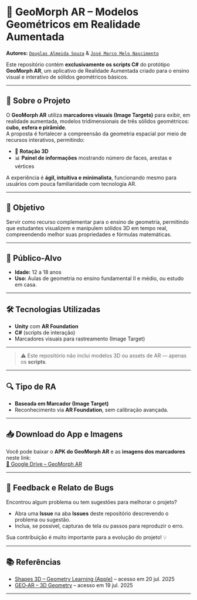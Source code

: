 # 📐 GeoMorph AR – Modelos Geométricos em Realidade Aumentada

**Autores:** [`Douglas Almeida Souza`](https://github.com/Dougl4sAL) & [`José Marco Melo Nascimento`](https://github.com/MarcoM3l0)

Este repositório contém **exclusivamente os scripts C#** do protótipo **GeoMorph AR**, um aplicativo de Realidade Aumentada criado para o ensino visual e interativo de sólidos geométricos básicos.

---

## 📝 Sobre o Projeto

O **GeoMorph AR** utiliza **marcadores visuais (Image Targets)** para exibir, em realidade aumentada, modelos tridimensionais de três sólidos geométricos: **cubo, esfera e pirâmide**.  
A proposta é fortalecer a compreensão da geometria espacial por meio de recursos interativos, permitindo:

- 🔄 **Rotação 3D**
- 📊 **Painel de informações** mostrando número de faces, arestas e vértices  

A experiência é **ágil, intuitiva e minimalista**, funcionando mesmo para usuários com pouca familiaridade com tecnologia AR.

---

## 🎯 Objetivo

Servir como recurso complementar para o ensino de geometria, permitindo que estudantes visualizem e manipulem sólidos 3D em tempo real, compreendendo melhor suas propriedades e fórmulas matemáticas.

---

## 👥 Público-Alvo

- **Idade:** 12 a 18 anos  
- **Uso:** Aulas de geometria no ensino fundamental II e médio, ou estudo em casa.

---

## 🛠️ Tecnologias Utilizadas

- **Unity** com **AR Foundation**
- **C#** (scripts de interação)
- Marcadores visuais para rastreamento (Image Target)

--- 

> ⚠️ Este repositório não inclui modelos 3D ou assets de AR — apenas os **scripts**.

---

## 🔍 Tipo de RA

- **Baseada em Marcador (Image Target)**  
- Reconhecimento via **AR Foundation**, sem calibração avançada.

---

## 📥 Download do App e Imagens

Você pode baixar o **APK do GeoMorph AR** e as **imagens dos marcadores** neste link:  
[📂 Google Drive – GeoMorph AR](https://drive.google.com/drive/folders/1w7Aj_QviHZH8n2Zk57pMu2fQIUdZGDQa)

---

## 🐞 Feedback e Relato de Bugs

Encontrou algum problema ou tem sugestões para melhorar o projeto?  
- Abra uma **Issue** na aba **Issues** deste repositório descrevendo o problema ou sugestão.  
- Inclua, se possível, capturas de tela ou passos para reproduzir o erro.  

Sua contribuição é muito importante para a evolução do projeto! 💡

---

## 📚 Referências

- [Shapes 3D – Geometry Learning (Apple)](https://apps.apple.com/us/app/shapes-3d-geometry-learning/id501650786) – acesso em 20 jul. 2025  
- [GEO‑AR – 3D Geometry](https://geoar.sk-global.biz/) – acesso em 19 jul. 2025  

---


